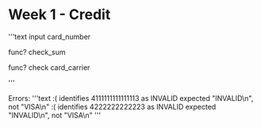 # Week 1 - Credit

'''text
input card_number

func? check_sum

func? check card_carrier

'''

Errors:
'''text
:( identifies 4111111111111113 as INVALID
    expected "INVALID\n", not "VISA\n"
:( identifies 4222222222223 as INVALID
    expected "INVALID\n", not "VISA\n"
    '''

